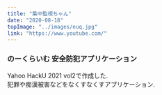 ```yaml
---
title: "集中監視ちゃん"
date: "2020-08-18"
topImage: "../images/euq.jpg"
link: "https://www.youtube.com/"
---
```


### のーくらいむ 安全防犯アプリケーション

Yahoo HackU 2021 vol2で作成した.<br>
犯罪や痴漢被害などをなくすなくすアプリケーション.